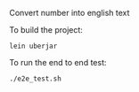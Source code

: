 Convert number into english text

To build the project:
```
lein uberjar
```

To run the end to end test:

```
./e2e_test.sh
```

